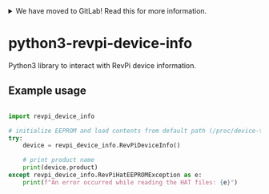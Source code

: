 <!--
SPDX-FileCopyrightText: 2022-2023 KUNBUS GmbH

SPDX-License-Identifier: MIT
-->
<details>
<summary>We have moved to GitLab! Read this for more information.</summary>

We have recently moved our repositories to GitLab. You can find python3-revpi-device-info
here: https://gitlab.com/revolutionpi/python3-revpi-device-info  
All repositories on GitHub will stay up-to-date by being synchronised from
GitLab.

We still maintain a presence on GitHub but our work happens over at GitLab. If
you want to contribute to any of our projects we would prefer this contribution
to happen on GitLab, but we also still accept contributions on GitHub if you
prefer that.
</details>

# python3-revpi-device-info

Python3 library to interact with RevPi device information.

## Example usage

```python

import revpi_device_info

# initialize EEPROM and load contents from default path (/proc/device-tree/hat)
try:
    device = revpi_device_info.RevPiDeviceInfo()

    # print product name
    print(device.product)
except revpi_device_info.RevPiHatEEPROMException as e:
    print(f"An error occurred while reading the HAT files: {e}")

```
